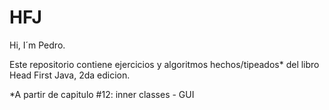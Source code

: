 # HFJ

Hi, I´m Pedro.

Este repositorio contiene ejercicios y algoritmos hechos/tipeados* del libro Head First Java, 2da edicion.

*A partir de capitulo #12: inner classes - GUI
